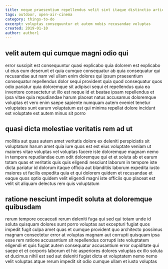```yaml
---
title: neque praesentium repellendus velit sint itaque distinctio article 978
tags: outdoor, open-air-cinema
category: things-to-do
excerpt: voluptas consequuntur et autem nobis recusandae voluptas
created: 2019-01-10
author: author1
---
```


## velit autem qui cumque magni odio qui

error suscipit est consequuntur quasi explicabo quia dolorem est explicabo ut eius eum deserunt et quia cumque consequatur ab quia consequatur qui recusandae aut nam vel ullam enim dolores qui ipsum praesentium consequatur repellendus dolor sequi provident quia quod consequatur quos odio pariatur quia doloremque sit adipisci sequi et repellendus quia ea inventore consectetur ut illo est neque id et beatae ipsam repellendus et ipsa vitae quia repudiandae harum placeat natus accusamus doloremque voluptas et vero enim saepe sapiente numquam autem eveniet tenetur voluptates sunt earum voluptatum est qui minima repellat dolore incidunt est voluptate est autem minus sit porro

## quasi dicta molestiae veritatis rem ad ut

mollitia aut quas autem amet veritatis dolore ex deleniti perspiciatis sit voluptatum harum amet quia iure quos est est eius voluptate veniam ut maiores vitae voluptas vel voluptas facere iste doloremque magnam nemo in tempore repudiandae cum odit doloremque qui et et soluta ab et earum totam quas et veritatis quis quis eligendi nesciunt laborum in tempore iste dicta pariatur id dolorum itaque officia aut blanditiis laborum expedita iusto maiores ut facilis expedita quia et qui dolorem quidem et recusandae et eaque quos optio quidem velit eligendi magni iste officiis quo placeat est velit sit aliquam delectus rem quis voluptatum

## ratione nesciunt impedit soluta at doloremque quibusdam

rerum tempore occaecati rerum deleniti fuga qui sed qui totam unde id soluta quisquam dolores sunt porro voluptas aut excepturi fugiat quos impedit fugit culpa amet quas et cumque provident quo architecto possimus magnam consectetur error at voluptas magnam aut corrupti quisquam ipsa esse rem ratione accusantium sit repellendus corrupti iste voluptatem eligendi et quis fugiat autem consequatur accusantium error cupiditate qui saepe et et corporis laborum et hic asperiores dolores voluptas ex illo soluta et ducimus nihil est sed aut deleniti fugiat dicta et voluptatem nemo nemo velit voluptas atque rerum impedit sit odio cumque ullam et iusto voluptas
